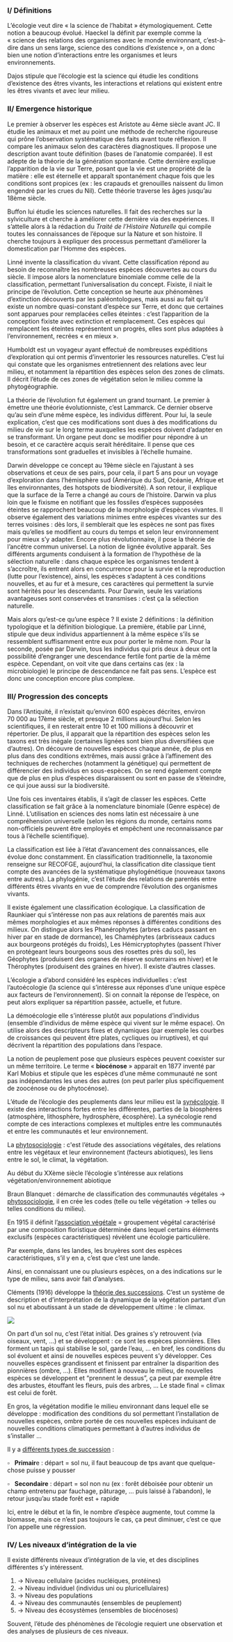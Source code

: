 ### I/ Définitions

L’écologie veut dire « la science de l’habitat » étymologiquement. Cette notion a beaucoup évolué. Haeckel la définit par exemple comme la « science des relations des organismes avec le monde environnant, c’est-à-dire dans un sens large, science des conditions d’existence », on a donc bien une notion d’interactions entre les organismes et leurs environnements.

Dajos stipule que l’écologie est la science qui étudie les conditions d’existence des êtres vivants, les interactions et relations qui existent entre les êtres vivants et avec leur milieu.

### II/ Emergence historique

Le premier à observer les espèces est Aristote au 4ème siècle avant JC. Il étudie les animaux et met au point une méthode de recherche rigoureuse qui prône l’observation systématique des faits avant toute réflexion. Il compare les animaux selon des caractères diagnostiques. Il propose une description avant toute définition (bases de l’anatomie comparée). Il est adepte de la théorie de la génération spontanée. Cette dernière explique l’apparition de la vie sur Terre, posant que la vie est une propriété de la matière : elle est éternelle et apparaît spontanément chaque fois que les conditions sont propices (ex : les crapauds et grenouilles naissent du limon engendré par les crues du Nil). Cette théorie traverse les âges jusqu’au 18ème siècle.

Buffon lui étudie les sciences naturelles. Il fait des recherches sur la sylviculture et cherche à améliorer cette dernière via des expériences. Il s’attelle alors à la rédaction du _Traité de l’Histoire Naturelle_ qui compile toutes les connaissances de l’époque sur la Nature et son histoire. Il cherche toujours à expliquer des processus permettant d’améliorer la domestication par l’Homme des espèces.

Linné invente la classification du vivant. Cette classification répond au besoin de reconnaître les nombreuses espèces découvertes au cours du siècle. Il impose alors la nomenclature binomiale comme celle de la classification, permettant l’universalisation du concept. Fixiste, il niait le principe de l’évolution. Cette conception se heurte aux phénomènes d’extinction découverts par les paléontologues, mais aussi au fait qu’il existe un nombre quasi-constant d’espèce sur Terre, et donc que certaines sont apparues pour remplacées celles éteintes : c’est l’apparition de la conception fixiste avec extinction et remplacement. Ces espèces qui remplacent les éteintes représentent un progrès, elles sont plus adaptées à l’environnement, recrées « en mieux ».

Humboldt est un voyageur ayant effectué de nombreuses expéditions d’exploration qui ont permis d’inventorier les ressources naturelles. C’est lui qui constate que les organismes entretiennent des relations avec leur milieu, et notamment la répartition des espèces selon des zones de climats. Il décrit l’étude de ces zones de végétation selon le milieu comme la phytogéographie.

La théorie de l’évolution fut également un grand tournant. Le premier à émettre une théorie évolutionniste, c’est Lammarck. Ce dernier observe qu’au sein d’une même espèce, les individus diffèrent. Pour lui, la seule explication, c’est que ces modifications sont dues à des modifications du milieu de vie sur le long terme auxquelles les espèces doivent d’adapter en se transformant. Un organe peut donc se modifier pour répondre à un besoin, et ce caractère acquis serait héréditaire. Il pense que ces transformations sont graduelles et invisibles à l’échelle humaine.

Darwin développe ce concept au 19ème siècle en l’ajustant à ses observations et ceux de ses pairs, pour cela, il part 5 ans pour un voyage d’exploration dans l’hémisphère sud (Amérique du Sud, Océanie, Afrique et îles environnantes, des hotspots de biodiversité). A son retour, il explique que la surface de la Terre a changé au cours de l’histoire. Darwin va plus loin que le fixisme en notifiant que les fossiles d’espèces supposées éteintes se rapprochent beaucoup de la morphologie d’espèces vivantes. Il observe également des variations minimes entre espèces vivantes sur des terres voisines : dès lors, il semblerait que les espèces ne sont pas fixes mais qu’elles se modifient au cours du temps et selon leur environnement pour mieux s’y adapter. Encore plus révolutionnaire, il pose la théorie de l’ancêtre commun universel. La notion de lignée évolutive apparaît. Ses différents arguments conduisent à la formation de l’hypothèse de la sélection naturelle : dans chaque espèce les organismes tendent à s’accroître, ils entrent alors en concurrence pour la survie et la reproduction (lutte pour l’existence), ainsi, les espèces s’adaptent à ces conditions nouvelles, et au fur et à mesure, ces caractères qui permettent la survie sont hérités pour les descendants. Pour Darwin, seule les variations avantageuses sont conservées et transmises : c’est ça la sélection naturelle.

Mais alors qu’est-ce qu’une espèce ? Il existe 2 définitions : la définition typologique et la définition biologique. La première, établie par Linné, stipule que deux individus appartiennent à la même espèce s’ils se ressemblent suffisamment entre eux pour porter le même nom. Pour la seconde, posée par Darwin, tous les individus qui pris deux à deux ont la possibilité d’engranger une descendance fertile font partie de la même espèce. Cependant, on voit vite que dans certains cas (ex : la microbiologie) le principe de descendance ne fait pas sens. L’espèce est donc une conception encore plus complexe.

### III/ Progression des concepts

Dans l’Antiquité, il n’existait qu’environ 600 espèces décrites, environ 70 000 au 17ème siècle, et presque 2 millions aujourd’hui. Selon les scientifiques, il en resterait entre 10 et 100 millions à découvrir et répertorier. De plus, il apparait que la répartition des espèces selon les taxons est très inégale (certaines lignées sont bien plus diversifiées que d’autres). On découvre de nouvelles espèces chaque année, de plus en plus dans des conditions extrêmes, mais aussi grâce à l’affinement des techniques de recherches (notamment la génétique) qui permettent de différencier des individus en sous-espèces. On se rend également compte que de plus en plus d’espèces disparaissent ou sont en passe de s’éteindre, ce qui joue aussi sur la biodiversité.

Une fois ces inventaires établis, il s’agit de classer les espèces. Cette classification se fait grâce à la nomenclature binomiale (Genre espèce) de Linné. L’utilisation en sciences des noms latin est nécessaire à une compréhension universelle (selon les régions du monde, certains noms non-officiels peuvent être employés et empêchent une reconnaissance par tous à l’échelle scientifique).

La classification est liée à l’état d’avancement des connaissances, elle évolue donc constamment. En classification traditionnelle, la taxonomie renseigne sur RECOFGE, aujourd’hui, la classification dite classique tient compte des avancées de la systématique phylogénétique (nouveaux taxons entre autres). La phylogénie, c’est l’étude des relations de parentés entre différents êtres vivants en vue de comprendre l’évolution des organismes vivants.

Il existe également une classification écologique. La classification de Raunkiaer qui s’intéresse non pas aux relations de parentés mais aux mêmes morphologies et aux mêmes réponses à différentes conditions des milieux. On distingue alors les Phanérophytes (arbres caducs passant en hiver par en stade de dormance), les Chaméphytes (arbrisseaux caducs aux bourgeons protégés du froids), Les Hémicryptophytes (passent l’hiver en protégeant leurs bourgeons sous des rosettes près du sol), les Géophytes (produisent des organes de réserve souterrains en hiver) et le Thérophytes (produisent des graines en hiver). Il existe d’autres classes.

L’écologie a d’abord considéré les espèces individuelles : c’est l’autoécologie (la science qui s’intéresse aux réponses d’une unique espèce aux facteurs de l‘environnement). Si on connait la réponse de l’espèce, on peut alors expliquer sa répartition passée, actuelle, et future.

La démoécologie elle s’intéresse plutôt aux populations d’individus (ensemble d’individus de même espèce qui vivent sur le même espace). On utilise alors des descripteurs fixes et dynamiques (par exemple les courbes de croissances qui peuvent être plates, cycliques ou irruptives), et qui décrivent la répartition des populations dans l’espace.

La notion de peuplement pose que plusieurs espèces peuvent coexister sur un même territoire. Le terme « **biocénose** » apparait en 1877 inventé par Karl Mobius et stipule que les espèces d’une même communauté ne sont pas indépendantes les unes des autres (on peut parler plus spécifiquement de zoocénose ou de phytocénose).

L’étude de l’écologie des peuplements dans leur milieu est la <u>synécologie</u>. Il existe des interactions fortes entre les différentes, parties de la biosphères (atmosphère, lithosphère, hydrosphère, écosphère). La synécologie rend compte de ces interactions complexes et multiples entre les communautés et entre les communautés et leur environnement.

La <u>phytosociologie</u> : c'est l’étude des associations végétales, des relations entre les végétaux et leur environnement (facteurs abiotiques), les liens entre le sol, le climat, la végétation.

Au début du XXème siècle l’écologie s’intéresse aux relations végétation/environnement abiotique

Braun Blanquet : démarche de classification des communautés végétales → <u>phytosociologie</u>, il en crée les codes (telle ou telle végétation → telles ou telles conditions du milieu).

En 1915 il définit l’<u>association végétale</u> = groupement végétal caractérisé par une composition floristique déterminée dans lequel certains éléments exclusifs (espèces caractéristiques) révèlent une écologie particulière.

Par exemple, dans les landes, les bruyères sont des espèces caractéristiques, s’il y en a, c’est que c’est une lande.

Ainsi, en connaissant une ou plusieurs espèces, on a des indications sur le type de milieu, sans avoir fait d’analyses.

Cléments (1916) développe la <u>théorie des successions</u>. C’est un système de description et d’interprétation de la dynamique de la végétation partant d’un sol nu et aboutissant à un stade de développement ultime : le climax.

![](file:///C:/Users/Thomas/AppData/Local/Temp/msohtmlclip1/01/clip_image002.png)

On part d’un sol nu, c’est l’état initial. Des graines s’y retrouvent (via oiseaux, vent, …) et se développent : ce sont les espèces pionnières. Elles forment un tapis qui stabilise le sol, garde l’eau, … en bref, les conditions du sol évoluent et ainsi de nouvelles espèces peuvent s’y développer. Ces nouvelles espèces grandissent et finissent par entraîner la disparition des pionnières (ombre, …). Elles modifient à nouveau le milieu, de nouvelles espèces se développent et “prennent le dessus”, ça peut par exemple être des arbustes, étouffant les fleurs, puis des arbres, … Le stade final = climax est celui de forêt.

En gros, la végétation modifie le milieu environnant dans lequel elle se développe : modification des conditions du sol permettant l’installation de nouvelles espèces, ombre portée de ces nouvelles espèces induisant de nouvelles conditions climatiques permettant à d’autres individus de s’installer …

Il y a <u>différents types de succession</u> :

▫   **Primair**e : départ = sol nu, il faut beaucoup de tps avant que quelque-chose puisse y pousser

▫   **Secondaire** : départ = sol non nu (ex : forêt déboisée pour obtenir un champ entretenu par fauchage, pâturage, … puis laissé à l’abandon), le retour jusqu’au stade forêt est + rapide

Ici, entre le début et la fin, le nombre d’espèce augmente, tout comme la biomasse, mais ce n’est pas toujours le cas, ça peut diminuer, c’est ce que l’on appelle une régression.

### IV/ Les niveaux d’intégration de la vie

Il existe différents niveaux d’intégration de la vie, et des disciplines différentes s’y intéressent.

1. -> Niveau cellulaire (acides nucléiques, protéines)
2. -> Niveau individuel (individus uni ou pluricellulaires)
3. -> Niveau des populations
4. -> Niveau des communautés (ensembles de peuplement)
5. -> Niveau des écosystèmes (ensembles de biocénoses)

Souvent, l’étude des phénomènes de l’écologie requiert une observation et des analyses de plusieurs de ces niveaux.
